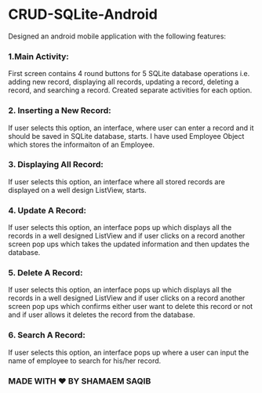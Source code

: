 # CRUD-SQLite-Android


Designed an android mobile application with the following features:

### 1.Main Activity: 

  First screen contains 4 round buttons for 5 SQLite database operations i.e. adding new record, displaying all records, updating a record, deleting a record, and searching a record. Created separate activities for each option.
  
### 2. Inserting a New Record: 

  If user selects this option, an interface, where user can enter a record and it should be saved in SQLite database, starts. I have used Employee Object which stores the informaiton of an Employee.

### 3. Displaying All Record:

  If user selects this option, an interface where all stored records are displayed on a well design ListView, starts.

### 4. Update A Record:

  If user selects this option, an interface pops up which displays all the records in a well designed ListView and if user clicks on a record another screen pop ups which takes the updated information and then updates the database.
  
### 5. Delete A Record:

  If user selects this option, an interface pops up which displays all the records in a well designed ListView and if user clicks on a record another screen pop ups which confirms either user want to delete this record or not and if user allows it deletes the record from the database.
  
### 6. Search A Record: 

  If user selects this option, an interface pops up where a user can input the name of employee to search for his/her record.
  

### **MADE WITH :heart: BY SHAMAEM SAQIB**
